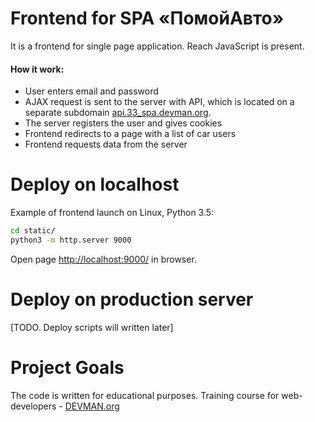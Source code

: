 # Frontend for SPA «ПомойАвто»

It is a frontend for single page application. Reach JavaScript is present.

#### How it work:
* User enters email and password
* AJAX request is sent to the server with API, which is located on a separate subdomain [api.33_spa.devman.org](api.33_spa.devman.org).
* The server registers the user and gives cookies
* Frontend redirects to a page with a list of car users
* Frontend requests data from the server

# Deploy on localhost

Example of frontend launch on Linux, Python 3.5:

```bash
cd static/
python3 -m http.server 9000
```
Open page [http://localhost:9000/](http://localhost:9000/) in browser.

# Deploy on production server

[TODO. Deploy scripts will written later]

# Project Goals

The code is written for educational purposes. Training course for web-developers - [DEVMAN.org](https://devman.org)
